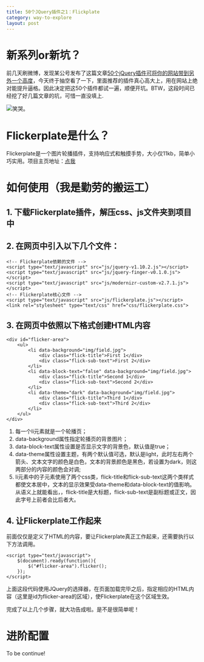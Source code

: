 ```yaml
---
title: 50个JQuery插件之1：Flickplate
category: way-to-explore
layout: post
---
```


# 新系列or新坑？
前几天刷微博，发现某公号发布了这篇文章[50个jQuery插件可将你的网站带到另外一个高度](http://www.lupaworld.com/article-239506.html)，今天终于抽空看了一下，里面推荐的插件真心高大上，用在网站上绝对能提升逼格。因此决定把这50个插件都试一遍，顺便开坑。BTW，这段时间已经挖了好几篇文章的坑，可惜一直没填上.

![笑哭](http://sr1-me.qiniudn.com/emotions/laugh2cry.jpg)。

# Flickerplate是什么？

Flickerplate是一个图片轮播插件，支持响应式和触摸手势，大小仅11kb，简单小巧实用。项目主页地址：[点我](http://getwebplate.com/plugins/flickerplate)

# 如何使用（我是勤劳的搬运工）

## 1. 下载Flickerplate插件，解压css、js文件夹到项目中

## 2. 在网页中引入以下几个文件：

	<!-- Flickerplate依赖的文件 -->
	<script type="text/javascript" src="js/jquery-v1.10.2.js"></script>
	<script type="text/javascript" src="js/jquery-finger-v0.1.0.js"></script>
	<script type="text/javascript" src="js/modernizr-custom-v2.7.1.js"></script>
	<!-- Flickerplate核心文件 -->
	<script type="text/javascript" src="js/flickerplate.js"></script>
	<link rel="stylesheet" type="text/css" href="css/flickerplate.css">

## 3. 在网页中依照以下格式创建HTML内容

	<div id="flicker-area">
		<ul>
			<li data-background="img/field.jpg">
				<div class="flick-title">First 1</div>
				<div class="flick-sub-text">First 2</div>
			</li>
			<li data-block-text="false" data-background="img/field.jpg">
				<div class="flick-title">Second 1</div>
				<div class="flick-sub-text">Second 2</div>
			</li>
			<li data-theme="dark" data-background="img/field.jpg">
				<div class="flick-title">Third 1</div>
				<div class="flick-sub-text">Third 2</div>
			</li>
		</ul>
	</div>

1. 每一个li元素就是一个轮播页；
2. data-background属性指定轮播页的背景图片；
3. data-block-text属性设置是否显示文字的背景色，默认值是true；
4. data-theme属性设置主题，有两个默认值可选，默认是light，此时左右两个箭头、文本文字的颜色是白色，文本的背景颜色是黑色，若设置为dark，则这两部分的内容的颜色会对调;
5. li元素中的子元素使用了两个css类，flick-title和flick-sub-text这两个类样式都使文本居中，文本的显示效果受data-theme和data-block-text的值影响。从语义上就能看出，，flick-title是大标题，flick-sub-text是副标题或正文，因此字号上前者会比后者大。

## 4. 让Flickerplate工作起来

前面仅仅是定义了HTML的内容，要让Flickerplate真正工作起来，还需要执行以下方法调用。

	<script type="text/javascript">
		$(document).ready(function(){
			$("#flicker-area").flicker();
		});
	</script>

上面这段代码使用JQuery的选择器，在页面加载完毕之后，指定相应的HTML内容（这里是id为flicker-area的区域），使Flickerplate在这个区域生效。

完成了以上几个步骤，就大功告成啦。是不是很简单呢！

# 进阶配置

To be continue!
